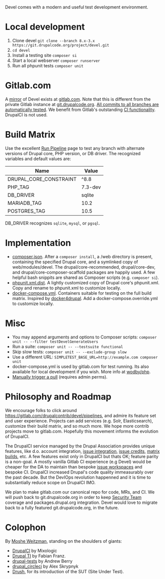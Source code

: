 Devel comes with a modern and useful test development environment.

Local development
===========
1. Clone devel `git clone --branch 8.x-3.x https://git.drupalcode.org/project/devel.git`
1. `cd devel`
1. Install a testing site `composer si`
1. Start a local webserver `composer runserver`
1. Run all phpunit tests `composer unit`

Gitlab.com
============
A [mirror](https://gitlab.com/help/user/project/repository/repository_mirroring.md) of Devel exists at [gitlab.com](https://gitlab.com/drupalcontrib/devel/). Note that this is different from the private Gitlab instance at [git.drupalcode.org](https://git.drupalcode.org/). [All commits to all branches are automatically tested](https://gitlab.com/drupalcontrib/devel/pipelines). We benefit from Gitlab's outstanding [CI functionality](https://docs.gitlab.com/ee/ci/introduction/index.html). DrupalCI is not used.

Build Matrix
===============
Use the excellent [Run Pipeline](https://gitlab.com/drupalcontrib/devel/pipelines/new)
page to test any branch with alternate versions of Drupal core, PHP version, or
DB driver. The recognized variables and default values are:

| Name                   | Value   |
|------------------------|---------|
| DRUPAL_CORE_CONSTRAINT | ^8.8    |
| PHP_TAG                | 7.3-dev |
| DB_DRIVER              | sqlite  |
| MARIADB_TAG            | 10.2    |
| POSTGRES_TAG           | 10.5    |

DB_DRIVER recognizes `sqlite`, `mysql`, or `pgsql`.

Implementation
==========
- [composer.json](https://gitlab.com/drupalcontrib/devel/-/blob/add-gitlab-pipeline/composer.json). After a `composer install`, a /web directory is present, containing the specified Drupal core, and a symlinked copy of web/modules/devel. The drupal/core-recommended, drupal/core-dev, and drupal/core-composer-scaffold packages are happily used. A few helpful bash snippits are shared as Composer scripts (e.g. `composer si`).
- [phpunit.xml.dist](https://gitlab.com/weitzman/drupalcontrib/-/blob/add-gitlab-pipeline/phpunit.xml.dist). A lightly customized copy of Drupal core's phpunit.xml. Copy and rename to phpunit.xml to customize locally.
- [docker-compose.yml](https://gitlab.com/drupalcontrib/devel/-/blob/add-gitlab-pipeline/docker-compose.yml). Containers suitable for testing on the full build matrix. Inspired by [docker4drupal](https://github.com/wodby/docker4drupal). Add a docker-compose.override.yml to customize locally.

Misc
==========
- You may append arguments and options to Composer scripts: `composer unit -- --filter testDevelGenerateUsers`
- Run a suite: `composer unit -- --testsuite functional`
- Skip slow tests: `composer unit -- --exclude-group slow`
- Use a different URL: `SIMPLETEST_BASE_URL=http://example.com composer unit`
- docker-compose.yml is used by gitlab.com for test running. Its also available for local development if you wish. More info at [wodby/php](https://github.com/wodby/php).
- [Manually trigger a pull](https://gitlab.com/drupalcontrib/devel/-/settings/repository) (requires admin perms).

Philosophy and Roadmap
==========
We encourage folks to click around https://gitlab.com/drupalcontrib/devel/pipelines, and admire its
feature set and user experience. Projects can add services (e.g. Solr, Elasticsearch),
customize their build matrix, and so much more. We hope more contrib projects move
to gitlab.com. Hopefully this movement informs the evolution of DrupalCI.

The DrupalCI service managed by the Drupal Association provides unique features,
like d.o. account integration, [issue integration](https://www.drupal.org/project/project_issue_file_test),
[issue credits](https://www.drupal.org/drupalorg/blog/a-guide-to-issue-credits-and-the-drupal.org-marketplace), [matrix builds](https://www.drupal.org/node/17345/qa), etc. A few features exist only in DrupalCI but thats OK; feature parity
is a non-goal. A mostly vanilla Gitlab CI experience (e.g Devel) would be cheaper
for the DA to maintain than bespoke [issue workspaces](https://www.drupal.org/project/drupalorg/issues/2488266)
and bespoke CI. DrupalCI increased Drupal's code quality immeasurably over the past
decade. But the DevIOps revolution happenned and it is time to substantially reduce scope on DrupalCI IMO.

We plan to make gitlab.com our canonical repo for code, MRs, and CI. We will push back to git.drupalcode.org in order to keep
[Security Team](https://www.drupal.org/security) coverage and packages.drupal.org integration.
Devel would love to migrate back to a fully featured git.drupalcode.org, in the future.

Colophon
===========
By [Moshe Weitzman](https://weitzman.github.io/), standing on the shoulders of giants:
- [DrupalCI](https://www.drupal.org/project/drupalci) by Mixologic
- [Drupal TI](https://github.com/LionsAd/drupal_ti/) by Fabian Franz.
- [drupal-tests](https://github.com/deviantintegral/drupal_tests) by Andrew Berry
- [drupal_circleci](https://github.com/integratedexperts/drupal_circleci/blob/8.x/.circleci/build.sh) by Alex Skrypnyk
- [Drush](https://github.com/drush-ops/drush/blob/master/tests/README.md), for its introduction of the SUT (Site Under Test).

